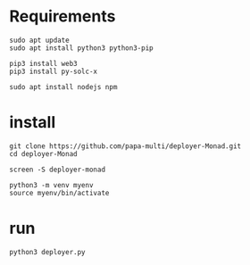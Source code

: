 # Requirements

```
sudo apt update
sudo apt install python3 python3-pip
```

```
pip3 install web3
pip3 install py-solc-x
```

```
sudo apt install nodejs npm
```

# install

```
git clone https://github.com/papa-multi/deployer-Monad.git
cd deployer-Monad
```


```
screen -S deployer-monad
```

```
python3 -m venv myenv
source myenv/bin/activate
```


# run

```
python3 deployer.py
```
